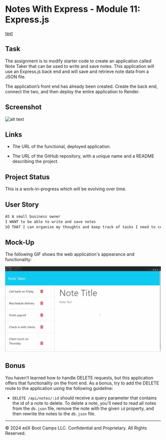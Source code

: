 # Notes With Express - Module 11: Express.js
[text](../../lessons/11-Express/02-Challenge/README.md)

## Task

The assignment is to modify starter code to create an application called Note Taker that can be used to write and save notes. This application will use an Express.js back end and will save and retrieve note data from a JSON file.

The application’s front end has already been created. Create the back end, connect the two, and then deploy the entire application to Render.

## Screenshot
![alt text](image.png)

## Links

*  The URL of the functional, deployed application.

*  The URL of the GitHub repository, with a unique name and a README describing the project.

## Project Status
This is a work-in-progress which will be evolving over time.

## User Story

```md
AS A small business owner
I WANT to be able to write and save notes
SO THAT I can organize my thoughts and keep track of tasks I need to complete
```

## Mock-Up

The following GIF shows the web application's appearance and functionality:

![Existing notes are listed in the left-hand column with empty fields on the right-hand side for the new note’s title and text.](./Assets/11-express-homework-demo.gif)

## Bonus

You haven’t learned how to handle DELETE requests, but this application offers that functionality on the front end. As a bonus, try to add the DELETE route to the application using the following guideline:

* `DELETE /api/notes/:id` should receive a query parameter that contains the id of a note to delete. To delete a note, you'll need to read all notes from the `db.json` file, remove the note with the given `id` property, and then rewrite the notes to the `db.json` file.

---
© 2024 edX Boot Camps LLC. Confidential and Proprietary. All Rights Reserved.